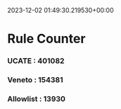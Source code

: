 2023-12-02 01:49:30.219530+00:00
# Rule Counter 
 ### UCATE : 401082

 ### Veneto : 154381

 ### Allowlist : 13930